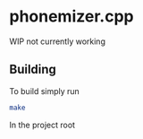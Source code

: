 # phonemizer.cpp

WIP not currently working

## Building

To build simply run 

```bash
make
```

In the project root
